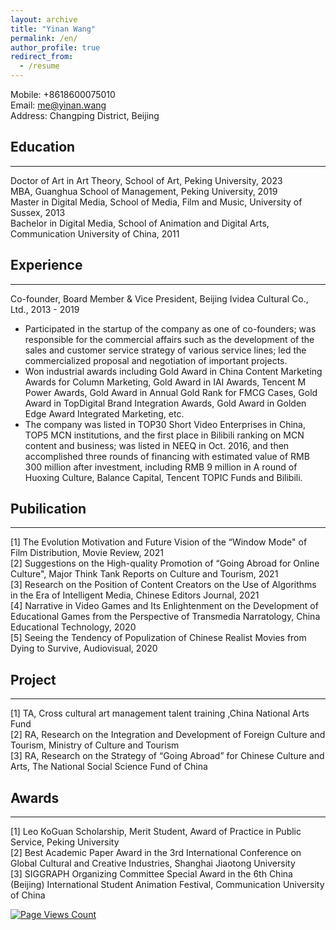 ```yaml
---
layout: archive
title: "Yinan Wang"
permalink: /en/
author_profile: true
redirect_from:
  - /resume
---
```


Mobile: +8618600075010  <br/>
Email: me@yinan.wang <br/>
Address: Changping District, Beijing

## Education
---
Doctor of Art in Art Theory, School of Art, Peking University, 2023<br/>
MBA, Guanghua School of Management, Peking University, 2019 <br/>
Master in Digital Media, School of Media, Film and Music, University of Sussex, 2013<br/>
Bachelor in Digital Media, School of Animation and Digital Arts, Communication University of China, 2011 <br/> 

## Experience	
---
Co-founder, Board Member & Vice President, Beijing Ividea Cultural Co., Ltd., 2013 - 2019<br/>

* Participated in the startup of the company as one of co-founders; was responsible for the commercial affairs such as the development of the sales and customer service strategy of various service lines; led the commercialized proposal and negotiation of important projects.
* Won industrial awards including Gold Award in China Content Marketing Awards for Column Marketing, Gold Award in IAI Awards, Tencent M Power Awards, Gold Award in Annual Gold Rank for FMCG Cases, Gold Award in TopDigital Brand Integration Awards, Gold Award in Golden Edge Award Integrated Marketing, etc.
* The company was listed in TOP30 Short Video Enterprises in China, TOP5 MCN institutions, and the first place in Bilibili ranking on MCN content and business; was listed in NEEQ in Oct. 2016, and then accomplished three rounds of financing with estimated value of RMB 300 million after investment, including RMB 9 million in A round of Huoxing Culture, Balance Capital, Tencent TOPIC Funds and Bilibili.

## Pubilication
---
[1] The Evolution Motivation and Future Vision of the “Window Mode" of Film Distribution, Movie Review, 2021<br/>
[2] Suggestions on the High-quality Promotion of “Going Abroad for Online Culture", Major Think Tank Reports on Culture and Tourism, 2021<br/>
[3] Research on the Position of Content Creators on the Use of Algorithms in the Era of Intelligent Media, Chinese Editors Journal, 2021<br/>
[4] Narrative in Video Games and Its Enlightenment on the Development of Educational Games from the Perspective of Transmedia Narratology, China Educational Technology, 2020<br/>
[5] Seeing the Tendency of Populization of Chinese Realist Movies from Dying to Survive, Audiovisual, 2020<br/>

## Project
---
[1] TA, Cross cultural art management talent training ,China National Arts Fund<br/>
[2] RA, Research on the Integration and Development of Foreign Culture and Tourism, Ministry of Culture and Tourism<br/>
[3] RA, Research on the Strategy of “Going Abroad” for Chinese Culture and Arts, The National Social Science Fund of China<br/>

## Awards
---
[1] Leo KoGuan Scholarship, Merit Student, Award of Practice in Public Service, Peking University<br/>
[2] Best Academic Paper Award in the 3rd International Conference on Global Cultural and Creative Industries, Shanghai Jiaotong University<br/>
[3] SIGGRAPH Organizing Committee Special Award in the 6th China (Beijing) International Student Animation Festival, Communication University of China<br/>

[![Page Views Count](https://badges.toozhao.com/badges/01GBQDFQPXCKDDJNDSGX3J2QDT/blue.svg)](https://badges.toozhao.com/stats/01GBQDFQPXCKDDJNDSGX3J2QDT "Get your own page views count badge on badges.toozhao.com")
